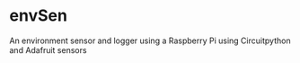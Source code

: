 # envSen
An environment sensor and logger using a Raspberry Pi using Circuitpython and Adafruit sensors

